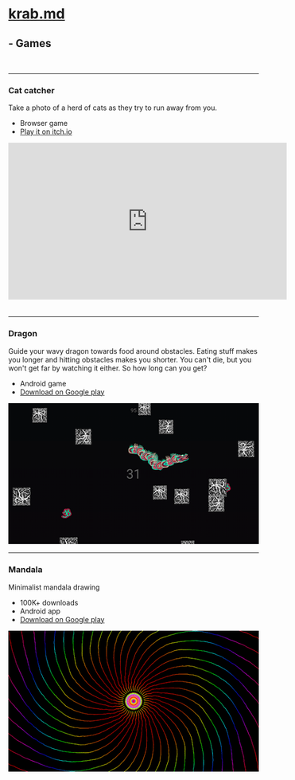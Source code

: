 # [krab.md](../index.html)

## - Games
<br>

---

### Cat catcher

Take a photo of a herd of cats as they try to run away from you.

- Browser game
- [Play it on itch.io](https://krabcode.itch.io/cat-catcher)

<iframe width="560" height="315" src="https://www.youtube.com/embed/_BCfHS6NxyI" title="YouTube video player" frameborder="0" allow="accelerometer; autoplay; clipboard-write; encrypted-media; gyroscope; picture-in-picture; web-share" allowfullscreen></iframe>
<br>
<br>

---

### Dragon

Guide your wavy dragon towards food around obstacles. Eating stuff makes you longer and hitting obstacles makes you shorter. You can't die, but you won't get far by watching it either. So how long can you get?

- Android game
- [Download on Google play](https://play.google.com/store/apps/details?id=com.krab.dragon)

![img](assets/dragon.png)

---

### Mandala
Minimalist mandala drawing

- 100K+ downloads
- Android app
- [Download on Google play](https://play.google.com/store/apps/details?id=com.krab.mandala)

![img](assets/mandala.png)